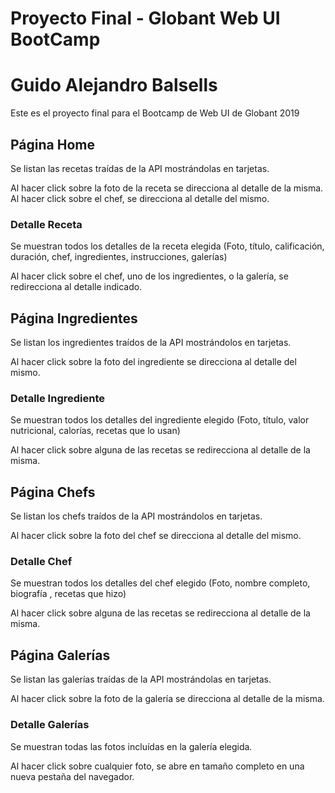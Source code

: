 # Proyecto Final - Globant Web UI BootCamp
# Guido Alejandro Balsells

Este es el proyecto final para el Bootcamp de Web UI de Globant 2019

## Página Home

Se listan las recetas traídas de la API mostrándolas en tarjetas. 

Al hacer click sobre la foto de la receta se direcciona al detalle de la misma.
Al hacer click sobre el chef, se direcciona al detalle del mismo.

### Detalle Receta

Se muestran todos los detalles de la receta elegida (Foto, título, calificación, duración, chef, ingredientes, instrucciones, galerías)

Al hacer click sobre el chef, uno de los ingredientes, o la galería, se redirecciona al detalle indicado.

## Página Ingredientes

Se listan los ingredientes traídos de la API mostrándolos en tarjetas.

Al hacer click sobre la foto del ingrediente se direcciona al detalle del mismo.

### Detalle Ingrediente
Se muestran todos los detalles del ingrediente elegido (Foto, título, valor nutricional, calorías, recetas que lo usan)

Al hacer click sobre alguna de las recetas se redirecciona al detalle de la misma.

## Página Chefs

Se listan los chefs traídos de la API mostrándolos en tarjetas.

Al hacer click sobre la foto del chef se direcciona al detalle del mismo.

### Detalle Chef
Se muestran todos los detalles del chef elegido (Foto, nombre completo, biografía , recetas que hizo)

Al hacer click sobre alguna de las recetas se redirecciona al detalle de la misma.

## Página Galerías

Se listan las galerías traídas de la API mostrándolas en tarjetas.

Al hacer click sobre la foto de la galería se direcciona al detalle de la misma.

### Detalle Galerías

Se muestran todas las fotos incluídas en la galería elegida. 

Al hacer click sobre cualquier foto, se abre en tamaño completo en una nueva pestaña del navegador.
